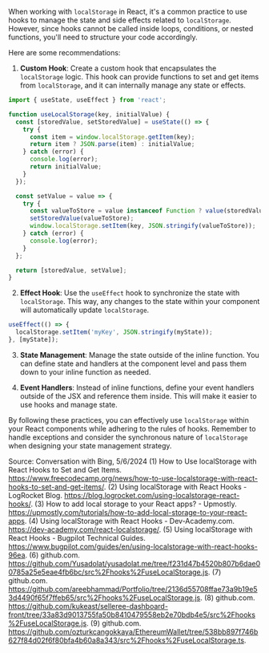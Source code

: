 When working with `localStorage` in React, it's a common practice to use hooks to manage the state and side effects related to `localStorage`. However, since hooks cannot be called inside loops, conditions, or nested functions, you'll need to structure your code accordingly.

Here are some recommendations:

1. **Custom Hook**: Create a custom hook that encapsulates the `localStorage` logic. This hook can provide functions to set and get items from `localStorage`, and it can internally manage any state or effects.

```jsx
import { useState, useEffect } from 'react';

function useLocalStorage(key, initialValue) {
  const [storedValue, setStoredValue] = useState(() => {
    try {
      const item = window.localStorage.getItem(key);
      return item ? JSON.parse(item) : initialValue;
    } catch (error) {
      console.log(error);
      return initialValue;
    }
  });

  const setValue = value => {
    try {
      const valueToStore = value instanceof Function ? value(storedValue) : value;
      setStoredValue(valueToStore);
      window.localStorage.setItem(key, JSON.stringify(valueToStore));
    } catch (error) {
      console.log(error);
    }
  };

  return [storedValue, setValue];
}
```

2. **Effect Hook**: Use the `useEffect` hook to synchronize the state with `localStorage`. This way, any changes to the state within your component will automatically update `localStorage`.

```jsx
useEffect(() => {
  localStorage.setItem('myKey', JSON.stringify(myState));
}, [myState]);
```

3. **State Management**: Manage the state outside of the inline function. You can define state and handlers at the component level and pass them down to your inline function as needed.

4. **Event Handlers**: Instead of inline functions, define your event handlers outside of the JSX and reference them inside. This will make it easier to use hooks and manage state.

By following these practices, you can effectively use `localStorage` within your React components while adhering to the rules of hooks. Remember to handle exceptions and consider the synchronous nature of `localStorage` when designing your state management strategy.

Source: Conversation with Bing, 5/6/2024
(1) How to Use localStorage with React Hooks to Set and Get Items. https://www.freecodecamp.org/news/how-to-use-localstorage-with-react-hooks-to-set-and-get-items/.
(2) Using localStorage with React Hooks - LogRocket Blog. https://blog.logrocket.com/using-localstorage-react-hooks/.
(3) How to add local storage to your React apps? - Upmostly. https://upmostly.com/tutorials/how-to-add-local-storage-to-your-react-apps.
(4) Using localStorage with React Hooks - Dev-Academy.com. https://dev-academy.com/react-localstorage/.
(5) Using localStorage with React Hooks - Bugpilot Technical Guides. https://www.bugpilot.com/guides/en/using-localstorage-with-react-hooks-96ea.
(6) github.com. https://github.com/Yusadolat/yusadolat.me/tree/f231d47b4520b807b6dae00785a25e5eae4fb6bc/src%2Fhooks%2FuseLocalStorage.js.
(7) github.com. https://github.com/areebhammad/Portfolio/tree/2136d55708ffae73a9b19e53d4490f65f7ffeb65/src%2Fhooks%2FuseLocalStorage.js.
(8) github.com. https://github.com/kukeast/selleree-dashboard-front/tree/33a83d9013755fa50b8410479558eb2e70bdb4e5/src%2Fhooks%2FuseLocalStorage.js.
(9) github.com. https://github.com/ozturkcangokkaya/EthereumWallet/tree/538bb897f746b627f84d02f6f80bfa4b60a8a343/src%2Fhooks%2FuseLocalStorage.ts.